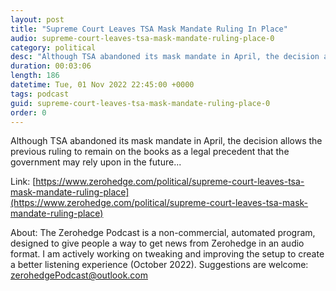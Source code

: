 ```yaml
---
layout: post
title: "Supreme Court Leaves TSA Mask Mandate Ruling In Place"
audio: supreme-court-leaves-tsa-mask-mandate-ruling-place-0
category: political
desc: "Although TSA abandoned its mask mandate in April, the decision allows the previous ruling to remain on the books as a legal precedent that the government may rely upon in the future..."
duration: 00:03:06
length: 186
datetime: Tue, 01 Nov 2022 22:45:00 +0000
tags: podcast
guid: supreme-court-leaves-tsa-mask-mandate-ruling-place-0
order: 0
---
```

Although TSA abandoned its mask mandate in April, the decision allows the previous ruling to remain on the books as a legal precedent that the government may rely upon in the future...

Link: [https://www.zerohedge.com/political/supreme-court-leaves-tsa-mask-mandate-ruling-place](https://www.zerohedge.com/political/supreme-court-leaves-tsa-mask-mandate-ruling-place)

About: The Zerohedge Podcast is a non-commercial, automated program, designed to give people a way to get news from Zerohedge in an audio format.  I am actively working on tweaking and improving the setup to create a better listening experience (October 2022).  Suggestions are welcome: [zerohedgePodcast@outlook.com](mailto:zerohedgePodcast@outlook.com)
